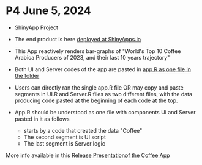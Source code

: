 # P4   June 5, 2024

* ShinyApp Project

* The end product is here [deployed at ShinyApps.io](https://aberra.shinyapps.io/MyCoffeeApp/)

* This App reactively renders bar-graphs of "World's Top 10 Coffee Arabica Producers of 2023, and their last 10 years trajectory"

* Both UI and Server codes of the app are pasted in [app.R as one file in the folder](https://github.com/dawit3000/P4/blob/main/MyCoffeeApp/app.R) 

* Users can directly ran the single app.R file OR may copy and paste segments in UI.R and Server.R files as two different files, with the data producing code pasted at the beginning of each code at the top.

* App.R should be understood as one file with components Ui and Server pasted in it as follows
   - starts by a code that created the data "Coffee"
   - The second segment is UI script
   - The last segment is Server logic


More info available in this [Release Presentationof the Coffee App](https://rpubs.com/dawit3000/1193133)
